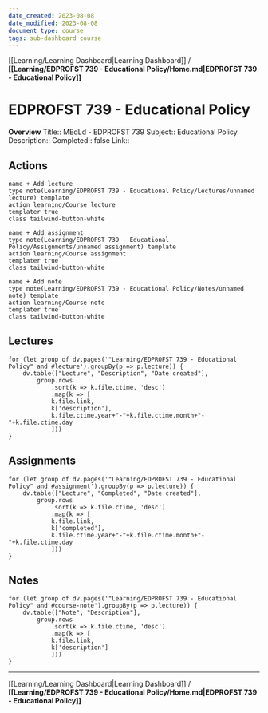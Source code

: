 ```yaml
---
date_created: 2023-08-08
date_modified: 2023-08-08
document_type: course
tags: sub-dashboard course
---
```

[[Learning/Learning Dashboard|Learning Dashboard]] / **[[Learning/EDPROFST 739 - Educational Policy/Home.md|EDPROFST 739 - Educational Policy]]**
# EDPROFST 739 - Educational Policy
**Overview**
Title:: MEdLd - EDPROFST 739
Subject:: Educational Policy
Description:: 
Completed:: false
Link:: 


## Actions
```button
name + Add lecture
type note(Learning/EDPROFST 739 - Educational Policy/Lectures/unnamed lecture) template
action learning/Course lecture
templater true
class tailwind-button-white
```

```button
name + Add assignment
type note(Learning/EDPROFST 739 - Educational Policy/Assignments/unnamed assignment) template
action learning/Course assignment
templater true
class tailwind-button-white
```

```button
name + Add note
type note(Learning/EDPROFST 739 - Educational Policy/Notes/unnamed note) template
action learning/Course note
templater true
class tailwind-button-white
```


## Lectures
```dataviewjs
for (let group of dv.pages('"Learning/EDPROFST 739 - Educational Policy" and #lecture').groupBy(p => p.lecture)) {
	dv.table(["Lecture", "Description", "Date created"], 
		group.rows 
			.sort(k => k.file.ctime, 'desc')
			.map(k => [
			k.file.link, 
			k['description'],
			k.file.ctime.year+"-"+k.file.ctime.month+"-"+k.file.ctime.day
			]))
}
```


## Assignments

```dataviewjs
for (let group of dv.pages('"Learning/EDPROFST 739 - Educational Policy" and #assignment').groupBy(p => p.lecture)) {
	dv.table(["Lecture", "Completed", "Date created"], 
		group.rows 
			.sort(k => k.file.ctime, 'desc')
			.map(k => [
			k.file.link, 
			k['completed'],
			k.file.ctime.year+"-"+k.file.ctime.month+"-"+k.file.ctime.day
			]))
}
```


## Notes
```dataviewjs
for (let group of dv.pages('"Learning/EDPROFST 739 - Educational Policy" and #course-note').groupBy(p => p.lecture)) {
	dv.table(["Note", "Description"], 
		group.rows 
			.sort(k => k.file.ctime, 'desc')
			.map(k => [
			k.file.link, 
			k['description']
			]))
}
```


---
[[Learning/Learning Dashboard|Learning Dashboard]] / **[[Learning/EDPROFST 739 - Educational Policy/Home.md|EDPROFST 739 - Educational Policy]]**